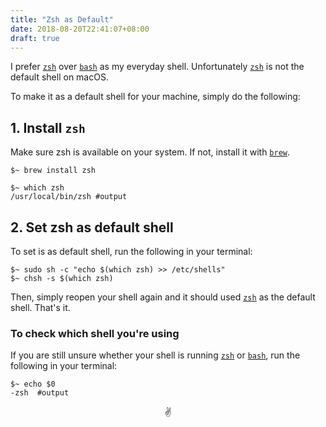 ```yaml
---
title: "Zsh as Default"
date: 2018-08-20T22:41:07+08:00
draft: true
---
```


I prefer [`zsh`][1] over [`bash`][2] as my everyday shell.
Unfortunately [`zsh`][1] is not the default shell on macOS.

To make it as a default shell for your machine, simply do the following:

## 1. Install `zsh`

Make sure zsh is available on your system. If not, install it with [`brew`][3].

```
$~ brew install zsh

$~ which zsh
/usr/local/bin/zsh #output
```

## 2. Set zsh as default shell

To set is as default shell, run the following in your terminal:

```
$~ sudo sh -c "echo $(which zsh) >> /etc/shells"
$~ chsh -s $(which zsh)
```

Then, simply reopen your shell again and it should used [`zsh`][1] as the default shell. That's it.

### To check which shell you're using

If you are still unsure whether your shell is running [`zsh`][1] or [`bash`][2], run the following in your terminal:

```
$~ echo $0
-zsh  #output
```

<center>✌️</center>

[1]:http://www.zsh.org/
[2]:https://www.gnu.org/software/bash/
[3]:https://brew.sh/